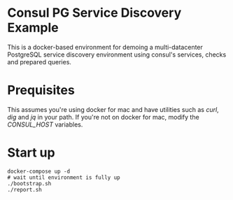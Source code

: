 # Consul PG Service Discovery Example

This is a docker-based environment for demoing a multi-datacenter PostgreSQL service discovery environment using consul's services, checks and prepared queries.

# Prequisites

This assumes you're using docker for mac and have utilities such as _curl_, _dig_ and _jq_ in your path. If you're not on docker for mac, modify the _CONSUL_HOST_ variables.

# Start up

```
docker-compose up -d
# wait until environment is fully up
./bootstrap.sh
./report.sh
```

